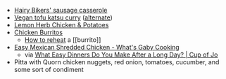 - [Hairy Bikers' sausage casserole](https://www.bbc.co.uk/food/recipes/great_sausage_casserole_73010)
- [Vegan tofu katsu curry](https://www.bbcgoodfood.com/recipes/vegan-katsu-curry) ([alternate](https://www.lazycatkitchen.com/vegan-katsu-curry-tofu/))
- [Lemon Herb Chicken & Potatoes](https://somethingnutritiousblog.com/lemon-herb-chicken-potatoes/)
- [Chicken Burritos](https://www.jocooks.com/recipes/chicken-burritos/)
	- [How to reheat](https://www.reddit.com/r/foodhacks/comments/1823kdk/what_is_the_best_way_to_reheat_my_burrito/kag5oi4/) a [[burrito]]
- [Easy Mexican Shredded Chicken - What's Gaby Cooking](https://whatsgabycooking.com/easy-mexican-shredded-chicken/)
	- via [What Easy Dinners Do You Make After a Long Day? | Cup of Jo](https://cupofjo.com/2024/06/19/what-easy-dinners-do-you-make-after-a-long-day/)
- Pitta with Quorn chicken nuggets, red onion, tomatoes, cucumber, and some sort of condiment